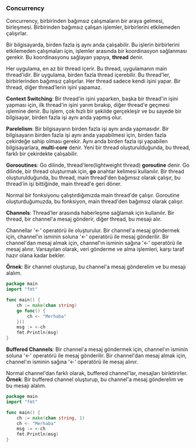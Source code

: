 ### Concurrency

Concurrency, birbirinden bağımsız çalışmaların bir araya gelmesi, birleşmesi.
Birbirinden bağımsız çalışan işlemler, birbirlerini etkilemeden çalışırlar.

Bir bilgisayarda, birden fazla iş aynı anda çalışabilir. 
Bu işlerin birbirlerini etkilemeden çalışmaları için, işlemler arasında bir koordinasyon sağlanması gerekir. 
Bu koordinasyonu sağlayan yapıya, **thread** denir.

Her uygulama, en az bir thread içerir. Bu thread, uygulamanın main thread'idir.
Bir uygulama, birden fazla thread içerebilir. Bu thread'ler, birbirlerinden bağımsız çalışırlar.
Her thread sadece kendi işini yapar. Bir thread, diğer thread'lerin işini yapamaz.

**Context Switching**: Bir thread'in işini yaparken, başka bir thread'in işini yapması için, 
ilk thread'in işini yarım bırakıp, diğer thread'e geçmesi işlemine denir. 
Bu işlem, çok hızlı bir şekilde gerçekleşir ve bu sayede bir bilgisayar, birden fazla işi aynı anda yapmış olur.

**Parelelism**: Bir bilgisayarın birden fazla işi aynı anda yapmasıdır. 
Bir bilgisayarın birden fazla işi aynı anda yapabilmesi için, birden fazla çekirdeğe sahip olması gerekir.
Aynı anda birden fazla işi yapabilen bilgisayarlara, **multi-core** denir. 
Yeni bir thread oluşturulduğunda, bu thread, farklı bir çekirdekte çalışabilir.

**Gorooutines**: Go dilinde, thread'lere(lightweight thread) **goroutine** denir. 
Go dilinde, bir thread oluşturmak için, **go** anahtar kelimesi kullanılır. Bir thread oluşturulduğunda, 
bu thread, main thread'den bağımsız olarak çalışır, bu thread'in işi bittiğinde, main thread'e geri döner.

Normal bir fonksiyonu çalıştırdığımızda main thread'de çalışır. 
Goroutine oluşturduğumuzda, bu fonksiyon, main thread'den bağımsız olarak çalışır.

**Channels**: Thread'ler arasında haberleşme sağlamak için kullanılır.
Bir thread, bir channel'a mesaj gönderir, diğer thread, bu mesajı alır.

Channellar '<-' operatörü ile oluşturulur. 
Bir channel'a mesaj göndermek için, channel'ın isminin soluna '<-' operatörü ile mesaj gönderilir.
Bir channel'dan mesaj almak için, channel'ın isminin sağına '<-' operatörü ile mesaj alınır.
Varsayılan olarak, veri gönderme ve alma işlemleri, karşı taraf hazır olana kadar bekler.

**Örnek**: Bir channel oluşturup, bu channel'a mesaj gönderelim ve bu mesajı alalım.

```go
package main
import "fmt"

func main() {
    ch := make(chan string)
    go func() {
        ch <- "Merhaba"
    }()
    msg := <-ch
    fmt.Println(msg)
}
```

**Buffered Channels**: Bir channel'a mesaj göndermek için, channel'ın isminin soluna '<-' operatörü ile mesaj gönderilir.
Bir channel'dan mesaj almak için, channel'ın isminin sağına '<-' operatörü ile mesaj alınır.

Normal channel'dan farklı olarak, buffered channel'lar, mesajları biriktirirler.
**Örnek**: Bir buffered channel oluşturup, bu channel'a mesaj gönderelim ve bu mesajı alalım.

```go
package main
import "fmt"

func main() {
    ch := make(chan string, 1)
    ch <- "Merhaba"
    msg := <-ch
    fmt.Println(msg)
}
```
